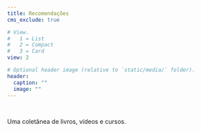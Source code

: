 ```yaml
---
title: Recomendações
cms_exclude: true

# View.
#   1 = List
#   2 = Compact
#   3 = Card
view: 2

# Optional header image (relative to `static/media/` folder).
header:
  caption: ""
  image: ""
---
```


<br/> 

Uma coletânea de livros, vídeos e cursos.

<br/> 
